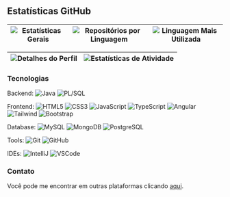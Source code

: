 ## Estatísticas GitHub

| ![Estatísticas Gerais](http://github-profile-summary-cards.vercel.app/api/cards/stats?username=natansalvadorligabo&theme=github_dark) | ![Repositórios por Linguagem](http://github-profile-summary-cards.vercel.app/api/cards/repos-per-language?username=natansalvadorligabo&theme=github_dark) | ![Linguagem Mais Utilizada](http://github-profile-summary-cards.vercel.app/api/cards/most-commit-language?username=natansalvadorligabo&theme=github_dark) |
| --- | --- | --- |

| ![Detalhes do Perfil](http://github-profile-summary-cards.vercel.app/api/cards/profile-details?username=natansalvadorligabo&theme=github_dark) | ![Estatísticas de Atividade](https://github-readme-streak-stats.herokuapp.com?user=natansalvadorligabo&theme=github-dark&hide_border=true) |
| --- | --- |


### Tecnologias
Backend: 
![Java](https://img.shields.io/badge/-Java-eb2324?style=flat-square&logo=java)
![PL/SQL](https://img.shields.io/badge/-PL/SQL-cb4434?style=flat-square&logo=plsql&logoColor=white)

Frontend:
![HTML5](https://img.shields.io/badge/-HTML5-E34F26?style=flat-square&logo=html5&logoColor=white)
![CSS3](https://img.shields.io/badge/-CSS3-1572B6?style=flat-square&logo=css3)
![JavaScript](https://img.shields.io/badge/-JavaScript-black?style=flat-square&logo=javascript)
![TypeScript](https://img.shields.io/badge/-TypeScript-007ACC?style=flat-square&logo=typescript&logoColor=white)
![Angular](https://img.shields.io/badge/-Angular-DD0031?style=flat-square&logo=angular)
![Tailwind](https://img.shields.io/badge/-Tailwind-04bcdc?style=flat-square&logo=tailwindcss&logoColor=white)
![Bootstrap](https://img.shields.io/badge/-Bootstrap-563D7C?style=flat-square&logo=bootstrap&logoColor=white)

Database:
![MySQL](https://img.shields.io/badge/-MySQL-4479A1?style=flat-square&logo=mysql&logoColor=white)
![MongoDB](https://img.shields.io/badge/-MongoDB-black?style=flat-square&logo=mongodb)
![PostgreSQL](https://img.shields.io/badge/-PostgreSQL-346494?style=flat-square&logo=postgresql&logoColor=white)

Tools:
![Git](https://img.shields.io/badge/-Git-black?style=flat-square&logo=git)
![GitHub](https://img.shields.io/badge/-GitHub-181717?style=flat-square&logo=github)

IDEs:
![IntelliJ](https://img.shields.io/badge/-IntelliJ%20IDEA-black?style=flat-square&logo=intellij-idea&logoColor=white)
![VSCode](https://img.shields.io/badge/-VSCode-007ACC?style=flat-square&logo=visual-studio-code&logoColor=white)

### Contato

Você pode me encontrar em outras plataformas clicando [aqui](https://natansalvadorligabo.github.io/portfolio/src/pages/lobby.html).
